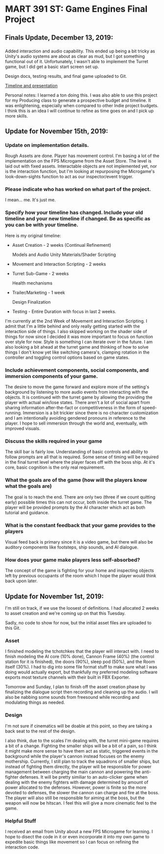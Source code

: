 # MART 391 ST: Game Engines Final Project

## Finals Update, December 13, 2019:
###
Added interaction and audio capability.  This ended up being a bit tricky as Unity's audio systems are about as clear as mud, but I got something functional out of it.  Unfortunately, I wasn't able to implement the Turret game, but I did get a basic start screen set up.

Design docs, testing results, and final game uploaded to Git.

[Timeline and presentation](https://docs.google.com/presentation/d/1yK1uODOAqhezgVXdhOKphzRICeuSqtxCaMDtMA3p-is/edit?usp=sharing)

Personal notes:  I learned a ton doing this.  I was also able to use this project for my Producing class to generate a prospective budget and timeline.  It was enlightening, especially when compared to other Indie project budgets.  I think this is an idea I will continue to refine as time goes on and I pick up more skills.

## Update for November 15th, 2019:
### Update on implementation details.
Rough Assets are done.  Player has movement control.  I'm basing a lot of the implementation on the FPS Microgame from the Asset Store.  The level is laid out with fixed assets.  Interactable objects are not implemented yet, nor is the interaction function, but I'm looking at repurposing the Microgame's look-down-sights function to act as our inspector/event trigger.

### Please indicate who has worked on what part of the project.
I mean... me.  It's just me.

### Specify how your timeline has changed.  Include your old timeline and your new timeline if changed.  Be as specific as you can be with your timeline.
Here is my original timeline:
- Asset Creation - 2 weeks (Continual Refinement)

     Models and Audio
     Unity Materials/Shader Scripting
- Movement and Interaction Scripting  - 2 weeks
- Turret Sub-Game - 2 weeks

     Health mechanisms
- Trailer/Marketing - 1 week

     Design Finalization
- Testing - Entire Duration with focus in last 2 weeks.

I'm currently at the 2nd Week of Movement and Interaction Scripting.  I admit that I'm a little behind and only really getting started with the interaction side of things.  I also skipped working on the shader side of things for now since I decided it was more important to focus on function over style for now.  Style is something I can iterate over in the future.  I am also looking a bit ahead at the turret game and thinking of how to solve things I don't know yet like switching camera's, clamping rotation in the controller and toggling control options based on game states.

### Include achievement components, social components, and immersion components of your game.
The desire to move the game forward and explore more of the setting's background by listening to more audio events from interacting with the objects.  It is continued with the turret game by allowing the providing the player with actual win/lose states.  There aren't a lot of social apart from sharing information after-the-fact or competitiveness in the form of speed-running.  Immersion is a bit trickier since there is no character customization and I am intentionally avoiding gendered pronouns in reference to the player.  I hope to sell immersion through the world and, eventually, with improved visuals.

### Discuss the skills required in your game
The skill bar is fairly low.  Understanding of basic controls and ability to follow prompts are all that is required.  Some sense of timing will be required in the final turret level where the player faces off with the boss ship.  At it's core, basic cognition is the only real requirement.

### What the goals are of the game (how will the players know what the goals are)
The goal is to reach the end.  There are only two (three if we count quitting early) possible times this can not occur, both inside the turret game.  The player will be provided prompts by the AI character which act as both tutorial and guidance.

### What is the constant feedback that your game provides to the players
Visual feed back is primary since it is a video game, but there will also be auditory components like footsteps, ship sounds, and AI dialogue.

### How does your game make players less self-absorbed?
The concept of the game is fighting for your home and inspecting objects left by previous occupants of the room which I hope the player would think back upon later.


## Update for November 1st, 2019:
I'm still on track, if we use the loosest of definitions.  I had allocated 2 weeks to asset creation and we're coming up on that this Tuesday.

Sadly, no code to show for now, but the initial asset files are uploaded to this Git.

### Asset
I finished modeling the tchotchkes that the player will interact with. I need to finish modeling the AI core (10% done), Cannon Frame (40%) (the control station for it is finished), the doors (90%), sleep pod (50%), and the Room itself (30%).  I had to dig into some file format stuff to make sure what I was doing would actually export, but thankfully my preferred modeling software exports most texture channels with their built in FBX Exporter.

Tomorrow and Sunday, I plan to finish off the asset creation phase by finalizing the dialogue script then recording and cleaning up the audio.  I will also be nabbing some sounds from freesound while recording and modulating things as needed.

### Design
I'm not sure if cinematics will be doable at this point, so they are taking a back seat to the rest of the design.

I also think, due to the scales I'm dealing with, the turret mini-game requires a bit of a change.  Fighting the smaller ships will be a bit of a pain, so I think it might make more sense to have them act as static, triggered events in the background while the player's cannon instead focuses on the enemy mothership.  Currently, I still plan to track the squadrons of smaller ships, but instead of fighting them directly, the player will be responsible for power management between charging the main cannon and powering the anti-fighter defenses.  It will be pretty similiar to an auto-clicker game when dealing with the enemy fighters with damage determined by amount of power allocated to the defenses.  However, power is finite so the more devoted to defenses, the slower the cannon can charge and fire at the boss.  The player will also still be responsible for aiming at the boss, but the weapon will now be hitscan.  I feel this will give a more cinematic feel to the game.

### Helpful Stuff
I received an email from Unity about a new FPS Microgame for learning.  I hope to disect the code in it or even incorporate it into my own game to expedite basic things like movement so I can focus on refining the interaction code.
